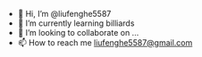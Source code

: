 - 👋 Hi, I’m @liufenghe5587
- 🌱 I’m currently learning billiards
- 💞️ I’m looking to collaborate on ...
- 📫 How to reach me 
liufenghe5587@gmail.com
<!---
liufenghe5587/liufenghe5587 is a ✨ special ✨ repository because its `README.md` (this file) appears on your GitHub profile.
You can click the Preview link to take a look at your changes.
--->
